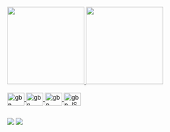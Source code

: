 
<br>
<div>
  <a href="https://github.com/gabrielpetry23">
  <img height="180em" src="https://github-readme-stats.vercel.app/api?username=gabrielpetry23&show_icons=true&theme=highcontrast&include_all_commits=true&count_private=true&hide_rank=true"/>
  <img height="180em" src="https://github-readme-stats.vercel.app/api/top-langs/?username=gabrielpetry23&layout=compact&langs_count=16&theme=highcontrast"/>
</div>

<div style="display: inline_block"><br>
  <img align="center" alt="gbn Java" height="30" width="40" src="https://cdn.jsdelivr.net/gh/devicons/devicon/icons/java/java-original.svg"/>
  <img align="center" alt="gbn HTML" height="30" width="40" src="https://cdn.jsdelivr.net/gh/devicons/devicon/icons/html5/html5-original.svg" /> 
  <img align="center" alt="gbn CSS" height="30" width="40" src="https://cdn.jsdelivr.net/gh/devicons/devicon/icons/css3/css3-original.svg" />
  <img align="center" alt="gbn JS" height="30" width="40" src="https://cdn.jsdelivr.net/gh/devicons/devicon/icons/javascript/javascript-original.svg" />
</div>

##

<div>
  <a href = "mailto:gabriel.petry23@gmail.com"><img src="https://img.shields.io/badge/-Gmail-%23333?style=for-the-badge&logo=gmail&logoColor=white" target="_blank"></a>
  <a href="https://www.linkedin.com/in/gabriel-petry-17b6592b9//" target="_blank"><img src="https://img.shields.io/badge/-LinkedIn-%230077B5?style=for-the-badge&logo=linkedin&logoColor=white" target="_blank"></a> 
</div>
